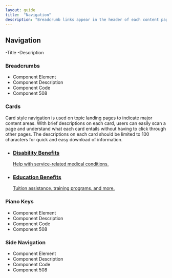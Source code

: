 ```yaml
---
layout: guide
title:  "Navigation"
description: "Breadcrumb links appear in the header of each content page to help visitors navigate and keep track of their location. Users are also able to navigate through breadcrumbs, links, and text fields using tab control for accessibility."
---
```


## Navigation
-Title
-Description

### Breadcrumbs
- Component Element 
- Component Description 
- Component Code
- Component 508

### Cards

Card style navigation is used on topic landing pages to indicate major content areas. With brief descriptions on each card, users can easily scan a page and understand what each card entails without having to click through other pages. The descriptions on each card should be limited to 100 characters for quick and easy download of information.

<div class="va-rr-example">
  <ul class="usa-grid va-cards">
    <li class="usa-width-one-half va-card">
      <a href="#">
        <h3 class="va-card-title">Disability Benefits</h3>
        Help with service-related medical conditions.
      </a>
    </li>
    <li class="usa-width-one-half usa-end-row va-card">
      <a href="#">
        <h3 class="va-card-title">Education Benefits</h3>
        Tuition assistance, training programs, and more.
      </a>
    </li>
  </ul>
</div>

### Piano Keys
- Component Element 
- Component Description 
- Component Code
- Component 508

### Side Navigation
- Component Element 
- Component Description 
- Component Code
- Component 508